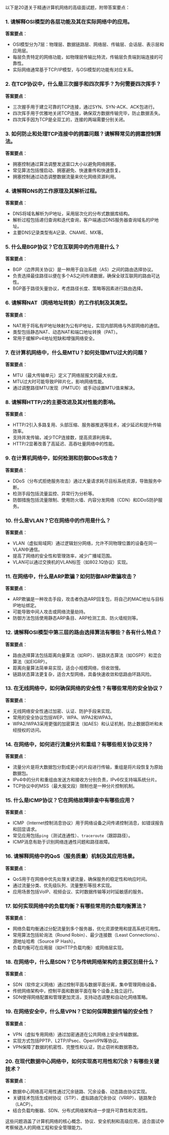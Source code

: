 以下是20道关于精通计算机网络的高级面试题，附带答案要点：

### 1. 请解释OSI模型的各层功能及其在实际网络中的应用。
**答案要点**：
- OSI模型分为7层：物理层、数据链路层、网络层、传输层、会话层、表示层和应用层。
- 每层负责特定的网络功能，如物理层传输比特流，传输层负责端到端连接的可靠性。
- 实际网络通常基于TCP/IP模型，与OSI模型的功能有对应关系。

### 2. 在TCP协议中，什么是三次握手和四次挥手？为何需要四次挥手？
**答案要点**：
- 三次握手用于建立可靠的TCP连接，通过SYN、SYN-ACK、ACK包进行。
- 四次挥手用于优雅地关闭TCP连接，确保双方数据传输完毕，防止数据丢失。
- 四次挥手因为TCP是全双工的，连接的两端需要分别关闭。

### 3. 如何防止和处理TCP连接中的拥塞问题？请解释常见的拥塞控制算法。
**答案要点**：
- 拥塞控制通过算法调整发送窗口大小以避免网络拥塞。
- 常见算法包括慢启动、拥塞避免、快速重传和快速恢复。
- 拥塞控制通过动态调整数据流量来优化网络资源利用。

### 4. 请解释DNS的工作原理及其解析过程。
**答案要点**：
- DNS将域名解析为IP地址，采用层次化的分布式数据库结构。
- 解析过程包括递归查询和迭代查询，客户端通过DNS服务器查询域名的IP地址。
- 主要DNS记录类型有A记录、CNAME、MX等。

### 5. 什么是BGP协议？它在互联网中的作用是什么？
**答案要点**：
- BGP（边界网关协议）是一种用于自治系统（AS）之间的路由选择协议。
- 负责选择最佳路径以便在多个AS之间传递数据，确保全球互联网的路由可达性。
- BGP基于路径矢量协议，考虑路径长度、策略等因素进行路由选择。

### 6. 请解释NAT（网络地址转换）的工作机制及其类型。
**答案要点**：
- NAT用于将私有IP地址映射为公有IP地址，实现内部网络与外部网络的通信。
- 类型包括静态NAT、动态NAT和端口地址转换（PAT）。
- 常用于缓解IPv4地址短缺和增强网络安全。

### 7. 在计算机网络中，什么是MTU？如何处理MTU过大的问题？
**答案要点**：
- MTU（最大传输单元）定义了网络层报文的最大长度。
- MTU过大时可能导致IP碎片化，影响网络性能。
- 通过调整路径MTU发现（PMTUD）或手动设置MTU值来解决。

### 8. 请解释HTTP/2的主要改进及其对性能的影响。
**答案要点**：
- HTTP/2引入多路复用、头部压缩、服务器推送等技术，减少延迟和提升传输效率。
- 支持并发传输，减少TCP连接数，提高资源利用率。
- HTTP/2显著改善了高延迟、高吞吐量网络中的性能。

### 9. 在计算机网络中，如何检测和防御DDoS攻击？
**答案要点**：
- DDoS（分布式拒绝服务攻击）通过大量请求耗尽目标系统资源，导致服务中断。
- 检测手段包括流量监控、异常行为分析等。
- 防御措施包括流量限制、使用防火墙、内容分发网络（CDN）和DDoS防护服务。

### 10. 什么是VLAN？它在网络中的作用是什么？
**答案要点**：
- VLAN（虚拟局域网）通过逻辑划分网络，允许不同物理位置的设备在同一VLAN中通信。
- 提高了网络的安全性和管理效率，减少广播域范围。
- VLAN可以通过交换机的VLAN标签（如802.1Q协议）实现。

### 11. 在网络中，什么是ARP欺骗？如何防御ARP欺骗攻击？
**答案要点**：
- ARP欺骗是一种攻击手段，攻击者伪造ARP回复包，将自己的MAC地址与目标IP地址绑定。
- 可能导致中间人攻击或网络流量劫持。
- 防御方法包括使用静态ARP条目、ARP检测工具、防火墙规则等。

### 12. 请解释OSI模型中第三层的路由选择算法有哪些？各有什么特点？
**答案要点**：
- 路由选择算法包括距离向量算法（如RIP）、链路状态算法（如OSPF）和混合算法（如EIGRP）。
- 距离向量算法简单易实现，适合小规模网络，但收敛慢。
- 链路状态算法更复杂，适合大型网络，具备快速收敛和低路由环路风险。

### 13. 在无线网络中，如何确保网络的安全性？有哪些常用的安全协议？
**答案要点**：
- 无线网络安全性通过加密、认证、防护手段来实现。
- 常用的安全协议包括WEP、WPA、WPA2和WPA3。
- WPA2/WPA3采用更强的加密算法（如AES）和认证机制，防止数据窃听和未经授权的访问。

### 14. 在网络中，如何进行流量分片和重组？有哪些相关协议支持？
**答案要点**：
- 流量分片是将大数据包分割成更小的片段进行传输，重组是将片段恢复为原始数据包。
- IPv4中的分片和重组由发送方和接收方分别负责，IPv6仅支持端系统分片。
- TCP协议中的MSS（最大报文段）限制也是一种分片控制机制。

### 15. 什么是ICMP协议？它在网络故障排查中有哪些应用？
**答案要点**：
- ICMP（Internet控制消息协议）用于网络设备之间传递控制消息，如错误报告和回显请求。
- 常见应用包括`ping`（测试连通性）、`traceroute`（跟踪路径）。
- ICMP消息有助于识别网络连通性问题和路径故障。

### 16. 请解释网络中的QoS（服务质量）机制及其应用场景。
**答案要点**：
- QoS用于在网络中优先处理关键流量，确保服务的稳定性和响应时间。
- 通过流量分类、优先级队列、流量整形等技术实现。
- 应用场景包括VoIP、视频会议、实时数据传输等对时延敏感的服务。

### 17. 如何实现网络中的负载均衡？有哪些常用的负载均衡算法？
**答案要点**：
- 网络负载均衡通过分配流量到多个服务器，优化资源使用和提高系统可用性。
- 常用算法包括轮询法（Round Robin）、最少连接数（Least Connections）、源地址哈希（Source IP Hash）。
- 负载均衡可在应用层（如HTTP负载均衡）或网络层实现。

### 18. 在网络中，什么是SDN？它与传统网络架构的主要区别是什么？
**答案要点**：
- SDN（软件定义网络）通过控制平面与数据平面分离，集中管理网络设备。
- 传统网络架构中，控制平面和数据平面在每个设备上独立运行。
- SDN使得网络配置和管理更加灵活，支持动态调整和自动化网络策略。

### 19. 在网络安全中，什么是VPN？它如何保障数据传输的安全性？
**答案要点**：
- VPN（虚拟专用网络）通过加密通道在公共网络上安全传输数据。
- 实现方式包括PPTP、L2TP/IPsec、OpenVPN等协议。
- VPN保障了数据的机密性、完整性和认证，防止窃听和数据篡改。

### 20. 在现代数据中心网络中，如何实现高可用性和冗余？有哪些关键技术？
**答案要点**：
- 数据中心网络高可用性通过冗余链路、冗余设备、动态路由协议实现。
- 关键技术包括生成树协议（STP）、虚拟路由冗余协议（VRRP）、链路聚合（LACP）。
- 结合负载均衡器、SDN、分布式网络架构进一步提升可靠性和灵活性。

这些问题涵盖了计算机网络的核心概念、协议、安全机制和高级应用，适合面试中考察候选人的网络工程和安全管理能力。
